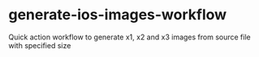 # generate-ios-images-workflow
Quick action workflow to generate x1, x2 and x3 images from source file with specified size
